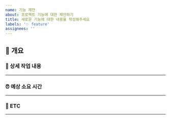 ```yaml
---
name: 기능 제안
about: 프로젝트 기능에 대한 제안하기
title: 새로운 기능에 대한 내용을 작성해주세요
labels: '✨ feature'
assignees: ''
---
```


## 📑 개요

<!-- 개요에는 새로운 기능을 추가하면 좋을지에 대해서 알려주세요! -->

<!-- 예시는 다음과 같습니다. -->
<!-- 회원 가입을 하는데 아이디 중복 유무를 확인하는 기능이 있으면 좋겠습니다.-->
<!-- Assignees 에는 자신과 참여를 원 하시는 분을 선택하시면 됩니다! -->

### 🚀 상세 작업 내용

---

<!-- 상세 작업 내용의 예시는 다음과 같습니다. -->
<!-- - 아이디 중복 검사 비즈니스 로직 구현 -->
<!-- - 중복일 경우 예외 처리 기능 구현 -->

### ⏰ 예상 소요 시간

---

<!-- 예상 소요시간을 작성해주세요! -->
<!-- 예시는 다음과 같습니다. -->
<!-- 8시간 -->

### 📁 ETC

---

<!-- 이 곳에서는 관련 자료나 사진을 올여주세요! -->
<!-- 링크를 넣고 싶은 경우에는 MAC 에서는 커맨드 + K, Windows 에서는 컨트롤 + K를 누르면 [](url) 가 생성되는데 [] 안에는 원하시는 링크의 제목을 입력하고 () 안에는 URL을
입력해주세요! -->
<!-- 사진 같은 경우에는 drag and drop 으로 사진을 추가할 수 있습니다! -->
